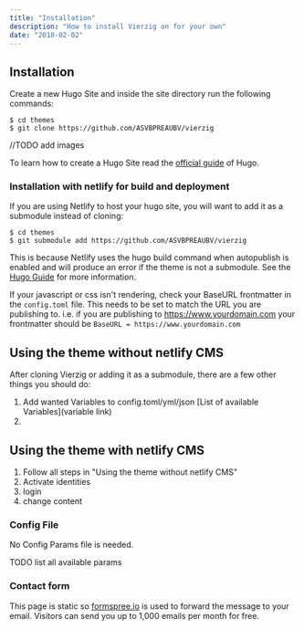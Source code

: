```yaml
---
title: "Installation"
description: "How to install Vierzig on for your own"
date: "2018-02-02"
---
```


## Installation

Create a new Hugo Site and inside the site directory run the following commands:

    $ cd themes
    $ git clone https://github.com/ASVBPREAUBV/vierzig

//TODO add images

To learn how to create a Hugo Site read the [official guide](//gohugo.io/overview/installing/) of Hugo.

### Installation with netlify for build and deployment

If you are using Netlify to host your hugo site, you will want to add it as a submodule instead of cloning:

    $ cd themes
    $ git submodule add https://github.com/ASVBPREAUBV/vierzig

This is because Netlify uses the hugo build command when autopublish is enabled and will produce an error if the theme is not a submodule. See the [Hugo Guide](https://gohugo.io/hosting-and-deployment/hosting-on-netlify/#use-hugo-themes-with-netlify) for more information.

If your javascript or css isn't rendering, check your BaseURL frontmatter in the `config.toml` file. This needs to be set to match the URL you are publishing to. i.e. if you are publishing to https://www.yourdomain.com your frontmatter should be `BaseURL = https://www.yourdomain.com`

## Using the theme without netlify CMS

After cloning Vierzig or adding it as a submodule, there are a few other things you should do:

1. Add wanted Variables to config.toml/yml/json [List of available Variables](variable link)
2. 

## Using the theme with netlify CMS

1. Follow all steps in "Using the theme without netlify CMS"
2. Activate identities
3. login
4. change content

### Config File

No Config Params file is needed.

TODO list all available params

### Contact form

This page is static so [formspree.io](https://formspree.io/) is used to forward the message to your email.
Visitors can send you up to 1,000 emails per month for free.



